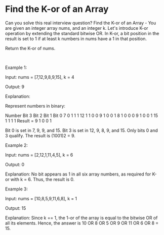 # Find the K-or of an Array

Can you solve this real interview question? Find the K-or of an Array - You are given an integer array nums, and an integer k. Let's introduce K-or operation by extending the standard bitwise OR. In K-or, a bit position in the result is set to 1 if at least k numbers in nums have a 1 in that position.

Return the K-or of nums.

 

Example 1:

Input: nums = [7,12,9,8,9,15], k = 4

Output: 9

Explanation:

Represent numbers in binary:

Number Bit 3 Bit 2 Bit 1 Bit 0 7 0 1 1 1 12 1 1 0 0 9 1 0 0 1 8 1 0 0 0 9 1 0 0 1 15 1 1 1 1 Result = 9 1 0 0 1

Bit 0 is set in 7, 9, 9, and 15. Bit 3 is set in 12, 9, 8, 9, and 15.
Only bits 0 and 3 qualify. The result is (1001)2 = 9.

Example 2:

Input: nums = [2,12,1,11,4,5], k = 6

Output: 0

Explanation: No bit appears as 1 in all six array numbers, as required for K-or with k = 6. Thus, the result is 0.

Example 3:

Input: nums = [10,8,5,9,11,6,8], k = 1

Output: 15

Explanation: Since k == 1, the 1-or of the array is equal to the bitwise OR of all its elements. Hence, the answer is 10 OR 8 OR 5 OR 9 OR 11 OR 6 OR 8 = 15.